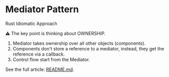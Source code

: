 # Mediator Pattern

Rust Idiomatic Approach

⚠ The key point is thinking about OWNERSHIP.

1. Mediator takes ownership over all other objects (components).
2. Components don't store a reference to a mediator, instead, they get the reference via a callback.
3. Control flow start from the Mediator.

See the full article: [README.md](../README.md).